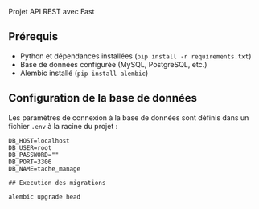 Projet API REST avec Fast

## Prérequis

- Python et dépendances installées (`pip install -r requirements.txt`)
- Base de données configurée (MySQL, PostgreSQL, etc.)
- Alembic installé (`pip install alembic`)

## Configuration de la base de données

Les paramètres de connexion à la base de données sont définis dans un fichier `.env` à la racine du projet :

```env
DB_HOST=localhost
DB_USER=root
DB_PASSWORD=""
DB_PORT=3306
DB_NAME=tache_manage

## Execution des migrations

alembic upgrade head